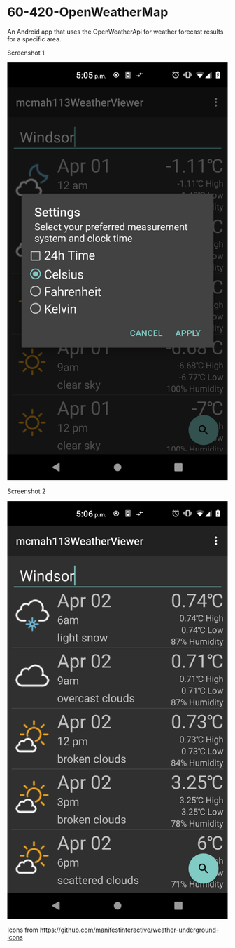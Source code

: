 # 60-420-OpenWeatherMap
An Android app that uses the OpenWeatherApi for weather forecast results for a specific area.

Screenshot 1

![Screenshot 1](/screenshots/1.png?raw=true "Screenshot 1")

Screenshot 2

![Screenshot 2](/screenshots/2.png?raw=true "Screenshot 2")

Icons from https://github.com/manifestinteractive/weather-underground-icons
